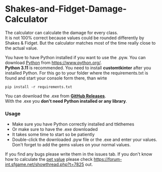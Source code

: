 # Shakes-and-Fidget-Damage-Calculator

The calculator can calculate the damage for every class.  
It is not 100% correct because values could be rounded differently by Shakes & Fidget.   But the calculator matches most of the time really close to the actual value.  

You have to have Python installed if you want to use the .pyw. You can download [Python](https://www.python.org/) from https://www.python.org/.  
**Python 3.11** is recommended. You need to install **customtkinter** after you installed Python. For this go to your folder where the requirements.txt is found and start your console form there, than wirte 
```console
pip install -r requirements.txt
```
You can download the .exe from [**GitHub Releases**](https://github.com/MrLoLf/Shakes-and-Fidget-Damage-Calculator/releases).  
With the .exe you **don't need Python installed or any library**.

### Usage
- Make sure you have Python correctly installed and ttkthemes
- Or make sure to have the .exe downloaded
- It takes some time to start so be patiently
- Double-click the downloaded .pyw file or the .exe and enter your values. Don't forget to add the gems values on your normal values.

If you find any bugs please write them in the issues tab.
If you don't know how to calculate the [pet value](https://forum-int.sfgame.net/showthread.php?t=7825) please check https://forum-int.sfgame.net/showthread.php?t=7825 out.
